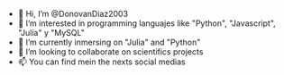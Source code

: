 - 👋 Hi, I’m @DonovanDiaz2003
- 👀 I’m interested in programming languajes like "Python", "Javascript", "Julia" y "MySQL"
- 🌱 I’m currently inmersing on "Julia" and "Python"
- 💞️ I’m looking to collaborate on scientifics projects
- 📫 You can find mein the nexts social medias

<!---
DonovanDiaz2003/DonovanDiaz2003 is a ✨ special ✨ repository because its `README.md` (this file) appears on your GitHub profile.
You can click the Preview link to take a look at your changes.
--->
